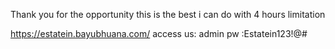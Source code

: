 Thank you for the opportunity
this is the best i can do with 4 hours limitation

https://estatein.bayubhuana.com/
access
us: admin
pw :Estatein123!@#
